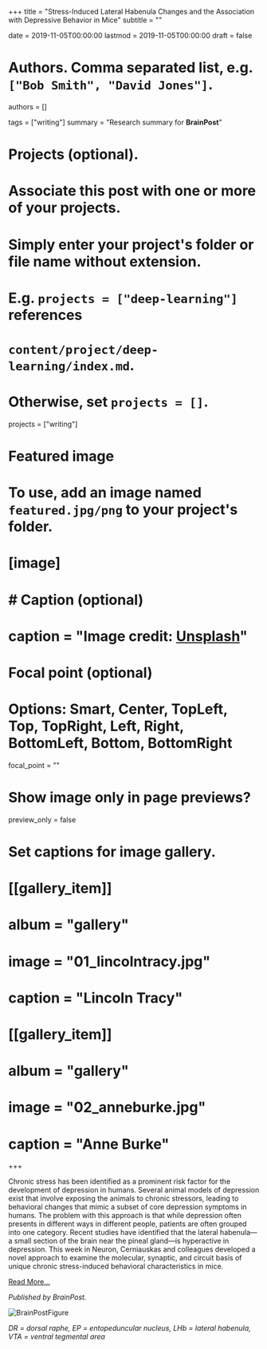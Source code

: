 +++
title = "Stress-Induced Lateral Habenula Changes and the Association with Depressive Behavior in Mice"
subtitle = ""

date = 2019-11-05T00:00:00
lastmod = 2019-11-05T00:00:00
draft = false

# Authors. Comma separated list, e.g. `["Bob Smith", "David Jones"]`.
authors = []

tags = ["writing"]
summary = "Research summary for **BrainPost**"

# Projects (optional).
#   Associate this post with one or more of your projects.
#   Simply enter your project's folder or file name without extension.
#   E.g. `projects = ["deep-learning"]` references 
#   `content/project/deep-learning/index.md`.
#   Otherwise, set `projects = []`.
projects = ["writing"]

# Featured image
# To use, add an image named `featured.jpg/png` to your project's folder. 
# [image]
#   # Caption (optional)
#   caption = "Image credit: [**Unsplash**](https://unsplash.com/photos/CpkOjOcXdUY)"

  # Focal point (optional)
  # Options: Smart, Center, TopLeft, Top, TopRight, Left, Right, BottomLeft, Bottom, BottomRight
  focal_point = ""

  # Show image only in page previews?
  preview_only = false

# Set captions for image gallery.

# [[gallery_item]]
# album = "gallery"
# image = "01_lincolntracy.jpg"
# caption = "Lincoln Tracy"

# [[gallery_item]]
# album = "gallery"
# image = "02_anneburke.jpg"
# caption = "Anne Burke"

+++

Chronic stress has been identified as a prominent risk factor for the development of depression in humans. Several animal models of depression exist that involve exposing the animals to chronic stressors, leading to behavioral changes that mimic a subset of core depression symptoms in humans. The problem with this approach is that while depression often presents in different ways in different people, patients are often grouped into one category. Recent studies have identified that the lateral habenula—a small section of the brain near the pineal gland—is hyperactive in depression. This week in Neuron, Cerniauskas and colleagues developed a novel approach to examine the molecular, synaptic, and circuit basis of unique chronic stress-induced behavioral characteristics in mice.

[Read More...](https://www.brainpost.co/weekly-brainpost/2019/11/5/stress-induced-lateral-habenula-changes-and-the-association-with-depressive-behavior-in-mice?rq=Lincoln%20Tracy)

*Published by BrainPost.*

![BrainPostFigure](/img/lincoln_nov5.png)

*DR = dorsal raphe, EP = entopeduncular nucleus, LHb = lateral habenula, VTA = ventral tegmental area*